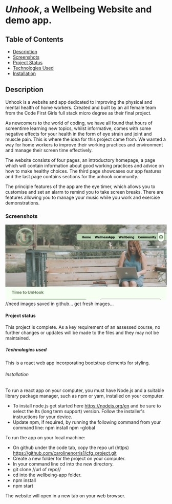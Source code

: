 # ***Unhook*, a Wellbeing Website and demo app.**

## **Table of Contents**
- [Description](#description)
- [Screenshots](#screenshots)
- [Project Status](#project-status)
- [Technologies Used](#technologies-used)
- [Installation](#installation)

## Description
Unhook is a website and app dedicated to improving the physical and mental health of home workers. Created and built by an all female team from the Code First Girls full stack micro degree as their final project. 

As newcomers to the world of coding, we have all found that hours of screentime learning new topics, whilst informative, comes with some negative effects for your health in the form of eye strain and joint and muscle pain. This is where the idea for this project came from. We wanted a way for home workers to improve their working practices and  environment and manage their screen time effectively.

The website consists of four pages, an introductory homepage, a page which will contain information about good working practices and advice on how to make healthy choices. The third page showcases our app features and the last page contains sections for the unhook community.

The principle features of the app are the eye timer, which allows you to customise and set an alarm to remind you to take screen breaks. There are features allowing you to manage your music while you work and exercise demonstrations. 

### Screenshots

![Homepage image](Screenshot-homepage.png) //need images saved in github... get fresh images...


#### Project status

This project is complete. As a key requirement of an assessed course, no further changes or updates will be made to the files and they may not be maintained.

##### Technologies used

This is a react web app incorporating bootstrap elements for styling.

###### Installation
To run a react app on your computer, you must have Node.js and a suitable library package manager, such as npm or yarn, installed on your computer. 

- To install node.js get started here https://nodejs.org/en and be sure to select the lts (long term support) version. Follow the installer's instructions for your device.
- Update npm, if required, by running the following command from your command line: npm install npm –global 

 To run the app on your local machine:

 - On github under the code tab, copy the repo url (https)
 https://github.com/carolinenorris1/cfg_project.git
 - Create a new folder for the project on your computer.
 - In your command line cd into the new directory.
 - git clone //url of repo//
 - cd into the wellbeing-app folder.
 - npm install
 - npm start

The website will open in a new tab on your web browser.